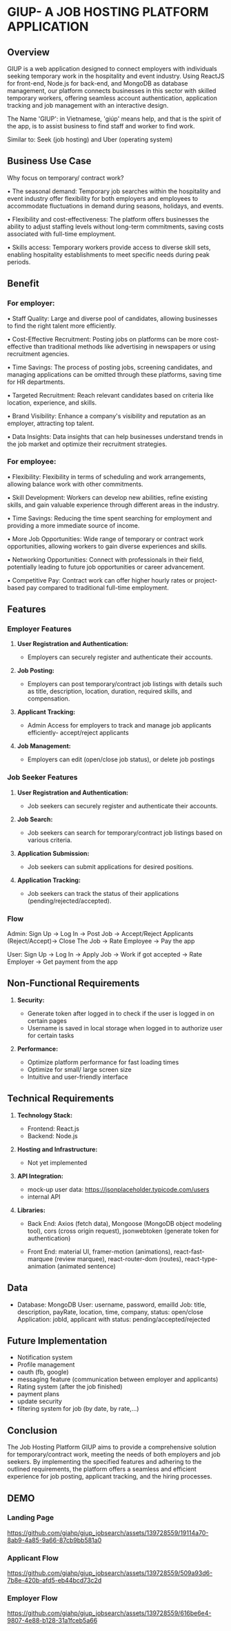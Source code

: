 # GIUP- A JOB HOSTING PLATFORM APPLICATION

## Overview
GIUP is a web application designed to connect employers with individuals seeking temporary work in the hospitality and event industry. Using ReactJS for front-end, Node.js for back-end, and MongoDB as database management, our platform connects businesses in this sector with skilled temporary workers, offering seamless account authentication, application tracking and job management with an interactive design.

The Name 'GIUP': in Vietnamese, 'giúp' means help, and that is the spirit of the app, is to assist business to find staff and worker to find work.

Similar to: Seek (job hosting) and Uber (operating system)


## Business Use Case
Why focus on temporary/ contract work? 

• The seasonal demand: Temporary job searches within the hospitality and event industry offer flexibility for both employers and employees to accommodate fluctuations in demand during seasons, holidays, and events. 

• Flexibility and cost-effectiveness: The platform offers businesses the ability to adjust staffing levels without long-term commitments, saving costs associated with full-time employment.

• Skills access: Temporary workers provide access to diverse skill sets, enabling hospitality establishments to meet specific needs during peak periods.

## Benefit
### For employer:
• Staff Quality: Large and diverse pool of candidates, allowing businesses to find the right talent more efficiently.

• Cost-Effective Recruitment: Posting jobs on platforms can be more cost-effective than traditional methods like advertising in newspapers or using recruitment agencies.

• Time Savings: The process of posting jobs, screening candidates, and managing applications can be omitted through these platforms, saving time for HR departments.

• Targeted Recruitment: Reach relevant candidates based on criteria like location, experience, and skills.

• Brand Visibility: Enhance a company's visibility and reputation as an employer, attracting top talent.

• Data Insights: Data insights that can help businesses understand trends in the job market and optimize their recruitment strategies.

### For employee:  
• Flexibility: Flexibility in terms of scheduling and work arrangements, allowing balance work with other commitments.

• Skill Development: Workers can develop new abilities, refine existing skills, and gain valuable experience through different areas in the industry.

• Time Savings: Reducing the time spent searching for employment and providing a more immediate source of income.

• More Job Opportunities: Wide range of temporary or contract work opportunities, allowing workers to gain diverse experiences and skills.

• Networking Opportunities: Connect with professionals in their field, potentially leading to future job opportunities or career advancement.

• Competitive Pay: Contract work can offer higher hourly rates or project-based pay compared to traditional full-time employment.


## Features

### Employer Features

1. **User Registration and Authentication:**
   - Employers can securely register and authenticate their accounts.

2. **Job Posting:**
   - Employers can post temporary/contract job listings with details such as title, description, location, duration, required skills, and compensation. 

3. **Applicant Tracking:**
   - Admin Access for employers to track and manage job applicants efficiently- accept/reject applicants

4. **Job Management:**
   - Employers can edit (open/close job status), or delete job postings

### Job Seeker Features

1. **User Registration and Authentication:**
   - Job seekers can securely register and authenticate their accounts.

2. **Job Search:**
   - Job seekers can search for temporary/contract job listings based on various criteria.

3. **Application Submission:**
   - Job seekers can submit applications for desired positions.

4. **Application Tracking:**
   - Job seekers can track the status of their applications (pending/rejected/accepted).


### Flow
Admin:
Sign Up -> Log In -> Post Job -> Accept/Reject Applicants (Reject/Accept)-> Close The Job -> Rate Employee -> Pay the app 

User:
Sign Up -> Log In -> Apply Job -> Work if got accepted -> Rate Employer -> Get payment from the app

## Non-Functional Requirements

1. **Security:**
   - Generate token after logged in to check if the user is logged in on certain pages
   - Username is saved in local storage when logged in to authorize user for certain tasks

2. **Performance:**
   - Optimize platform performance for fast loading times
   - Optimize for small/ large screen size
   - Intuitive and user-friendly interface

## Technical Requirements

1. **Technology Stack:**
   - Frontend: React.js
   - Backend: Node.js

2. **Hosting and Infrastructure:**
   - Not yet implemented

3. **API Integration:**
   - mock-up user data: https://jsonplaceholder.typicode.com/users
   - internal API

4. **Libraries:**
   - Back End: Axios (fetch data), Mongoose (MongoDB object modeling tool), cors (cross origin request), jsonwebtoken (generate token for authentication)

   - Front End: material UI, framer-motion (animations), react-fast-marquee (review marquee), react-router-dom (routes), react-type-animation (animated sentence)


## Data
   - Database: MongoDB
User: username, password, emailId
Job: title, description, payRate, location, time, company, status: open/close
Application: jobId, applicant with status: pending/accepted/rejected



## Future Implementation
 - Notification system 
 - Profile management
 - oauth (fb, google)
 - messaging feature (communication between employer and applicants)
 - Rating system (after the job finished)
 - payment plans 
 - update security 
 - filtering system for job (by date, by rate,...)


## Conclusion

The Job Hosting Platform GIUP aims to provide a comprehensive solution for temporary/contract work, meeting the needs of both employers and job seekers. By implementing the specified features and adhering to the outlined requirements, the platform offers a seamless and efficient experience for job posting, applicant tracking, and the hiring processes.

## DEMO
### Landing Page


https://github.com/giahp/giup_jobsearch/assets/139728559/19114a70-8ab9-4a85-9a66-87cb9bb581a0



### Applicant Flow


https://github.com/giahp/giup_jobsearch/assets/139728559/509a93d6-7b8e-420b-afd5-eb44bcd73c2d



### Employer Flow


https://github.com/giahp/giup_jobsearch/assets/139728559/616be6e4-9807-4e88-b128-31a1fceb5a66







